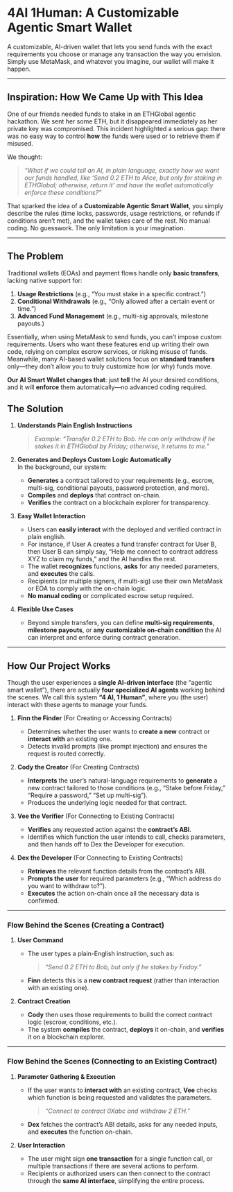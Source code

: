 # 4AI 1Human: A Customizable Agentic Smart Wallet

A customizable, AI-driven wallet that lets you send funds with the exact requirements you choose or manage any transaction the way you envision. Simply use MetaMask, and whatever you imagine, our wallet will make it happen.

---

## Inspiration: How We Came Up with This Idea

One of our friends needed funds to stake in an ETHGlobal agentic hackathon. We sent her some ETH, but it disappeared immediately as her private key was compromised. This incident highlighted a serious gap: there was no easy way to control **how** the funds were used or to retrieve them if misused.

We thought:

> *“What if we could tell an AI, in plain language, exactly how we want our funds handled, like ‘Send 0.2 ETH to Alice, but only for staking in ETHGlobal; otherwise, return it’ and have the wallet automatically enforce these conditions?”*

That sparked the idea of a **Customizable Agentic Smart Wallet**, you simply describe the rules (time locks, passwords, usage restrictions, or refunds if conditions aren’t met), and the wallet takes care of the rest. No manual coding. No guesswork. The only limitation is your imagination.

---

## The Problem

Traditional wallets (EOAs) and payment flows handle only **basic transfers**, lacking native support for:

1. **Usage Restrictions** (e.g., “You must stake in a specific contract.”)  
2. **Conditional Withdrawals** (e.g., “Only allowed after a certain event or time.”)  
3. **Advanced Fund Management** (e.g., multi-sig approvals, milestone payouts.)

Essentially, when using MetaMask to send funds, you can’t impose custom requirements. Users who want these features end up writing their own code, relying on complex escrow services, or risking misuse of funds. Meanwhile, many AI-based wallet solutions focus on **standard transfers** only—they don’t allow you to truly customize how (or why) funds move.

**Our AI Smart Wallet changes that**: just **tell** the AI your desired conditions, and it will **enforce** them automatically—no advanced coding required.

## The Solution

1. **Understands Plain English Instructions**  
   > *Example: “Transfer 0.2 ETH to Bob. He can only withdraw if he stakes it in ETHGlobal by Friday; otherwise, it returns to me.”*

2. **Generates and Deploys Custom Logic Automatically**  
   In the background, our system:
   - **Generates** a contract tailored to your requirements (e.g., escrow, multi-sig, conditional payouts, password protection, and more).  
   - **Compiles** and **deploys** that contract on-chain.  
   - **Verifies** the contract on a blockchain explorer for transparency.

3. **Easy Wallet Interaction**  
   - Users can **easily interact** with the deployed and verified contract in plain english.  
   - For instance, if User A creates a fund transfer contract for User B, then User B can simply say, “Help me connect to contract address XYZ to claim my funds,” and the AI handles the rest.  
   - The wallet **recognizes** functions, **asks** for any needed parameters, and **executes** the calls.  
   - Recipients (or multiple signers, if multi-sig) use their own MetaMask or EOA to comply with the on-chain logic.  
   - **No manual coding** or complicated escrow setup required.

4. **Flexible Use Cases**  
   - Beyond simple transfers, you can define **multi-sig requirements**, **milestone payouts**, or **any customizable on-chain condition** the AI can interpret and enforce during contract generation.

---

## How Our Project Works

Though the user experiences a **single AI-driven interface** (the “agentic smart wallet”), there are actually **four specialized AI agents** working behind the scenes. We call this system **“4 AI, 1 Human”**, where you (the user) interact with these agents to manage your funds.

1. **Finn the Finder** (For Creating or Accessing Contracts)  
   - Determines whether the user wants to **create a new** contract or **interact with** an existing one.  
   - Detects invalid prompts (like prompt injection) and ensures the request is routed correctly.

2. **Cody the Creator** (For Creating Contracts)  
   - **Interprets** the user’s natural-language requirements to **generate** a new contract tailored to those conditions (e.g., “Stake before Friday,” “Require a password,” “Set up multi-sig”).  
   - Produces the underlying logic needed for that contract.

3. **Vee the Verifier** (For Connecting to Existing Contracts)  
   - **Verifies** any requested action against the **contract’s ABI**.  
   - Identifies which function the user intends to call, checks parameters, and then hands off to Dex the Developer for execution.

4. **Dex the Developer** (For Connecting to Existing Contracts)  
   - **Retrieves** the relevant function details from the contract’s ABI.  
   - **Prompts the user** for required parameters (e.g., “Which address do you want to withdraw to?”).  
   - **Executes** the action on-chain once all the necessary data is confirmed.

---

### Flow Behind the Scenes (Creating a Contract)

1. **User Command**  
   - The user types a plain-English instruction, such as:  
     > *“Send 0.2 ETH to Bob, but only if he stakes by Friday.”*  
   - **Finn** detects this is a **new contract request** (rather than interaction with an existing one).

2. **Contract Creation**  
   - **Cody** then uses those requirements to build the correct contract logic (escrow, conditions, etc.).  
   - The system **compiles** the contract, **deploys** it on-chain, and **verifies** it on a blockchain explorer.

---

### Flow Behind the Scenes (Connecting to an Existing Contract)

1. **Parameter Gathering & Execution**  
   - If the user wants to **interact with** an existing contract, **Vee** checks which function is being requested and validates the parameters.
      > *“Connect to contract 0Xabc and withdraw 2 ETH.”*  
   - **Dex** fetches the contract’s ABI details, asks for any needed inputs, and **executes** the function on-chain.

2. **User Interaction**  
   - The user might sign **one transaction** for a single function call, or multiple transactions if there are several actions to perform.  
   - Recipients or authorized users can then connect to the contract through the **same AI interface**, simplifying the entire process.
